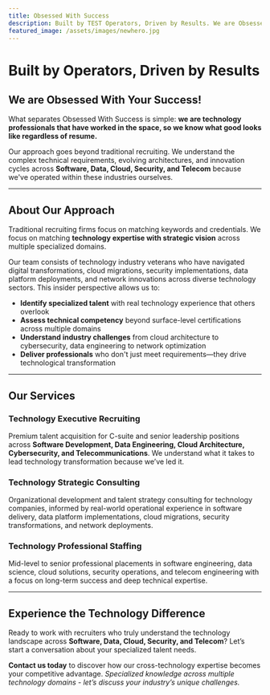 ```yaml
---
title: Obsessed With Success
description: Built by TEST Operators, Driven by Results. We are Obsessed With Your Success!
featured_image: /assets/images/newhero.jpg
---
```

# Built by Operators, Driven by Results

## We are Obsessed With Your Success!

What separates Obsessed With Success is simple: **we are technology professionals that have worked in the space, so we know what good looks like regardless of resume.** 

Our approach goes beyond traditional recruiting. We understand the complex technical requirements, evolving architectures, and innovation cycles across **Software, Data, Cloud, Security, and Telecom** because we've operated within these industries ourselves.

- - -

## About Our Approach

Traditional recruiting firms focus on matching keywords and credentials. We focus on matching **technology expertise with strategic vision** across multiple specialized domains. 

Our team consists of technology industry veterans who have navigated digital transformations, cloud migrations, security implementations, data platform deployments, and network innovations across diverse technology sectors. This insider perspective allows us to:

* **Identify specialized talent** with real technology experience that others overlook
* **Assess technical competency** beyond surface-level certifications across multiple domains
* **Understand industry challenges** from cloud architecture to cybersecurity, data engineering to network optimization
* **Deliver professionals** who don't just meet requirements—they drive technological transformation

- - -

## Our Services

### Technology Executive Recruiting

Premium talent acquisition for C-suite and senior leadership positions across **Software Development, Data Engineering, Cloud Architecture, Cybersecurity, and Telecommunications**. We understand what it takes to lead technology transformation because we&rsquo;ve led it.

### Technology Strategic Consulting

Organizational development and talent strategy consulting for technology companies, informed by real-world operational experience in software delivery, data platform implementations, cloud migrations, security transformations, and network deployments.

### Technology Professional Staffing

Mid-level to senior professional placements in software engineering, data science, cloud solutions, security operations, and telecom engineering with a focus on long-term success and deep technical expertise.

- - -

## Experience the Technology Difference

Ready to work with recruiters who truly understand the technology landscape across **Software, Data, Cloud, Security, and Telecom**? Let&rsquo;s start a conversation about your specialized talent needs.

**Contact us today** to discover how our cross-technology expertise becomes your competitive advantage. *Specialized knowledge across multiple technology domains - let&rsquo;s discuss your industry&rsquo;s unique challenges.*
